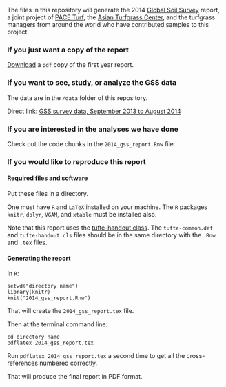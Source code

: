 The files in this repository will generate the 2014 [Global Soil Survey](http://www.paceturf.org/journal/global_soil_survey) report, a joint project of [PACE Turf](http://www.paceturf.org/), the [Asian Turfgrass Center](http://www.asianturfgrass.com/), and the turfgrass managers from around the world who have contributed samples to this project. 

### If you just want a copy of the report

[Download](http://www.paceturf.org/PTRI/Documents/2014_gss_report.pdf) a `pdf` copy of the first year report.

### If you want to see, study, or analyze the GSS data 

The data are in the `/data` folder of this repository. 

Direct link: [GSS survey data, September 2013 to August 2014](https://github.com/micahwoods/2014_gss_report/blob/master/data/20140910_gss.csv)

### If you are interested in the analyses we have done

Check out the code chunks in the `2014_gss_report.Rnw` file.

### If you would like to reproduce this report

#### Required files and software

Put these files in a directory. 

One must have `R` and `LaTeX` installed on your machine. The `R` packages `knitr`, `dplyr`, `VGAM`, and `xtable` must be installed also.

Note that this report uses the [tufte-handout class](https://code.google.com/p/tufte-latex/). The `tufte-common.def` and `tufte-handout.cls` files should be in the same directory with the `.Rnw` and `.tex` files.

#### Generating the report

In `R`:

`setwd("directory name")`   
`library(knitr)`   
`knit("2014_gss_report.Rnw")`   

That will create the `2014_gss_report.tex` file.

Then at the terminal command line:

`cd directory name`   
`pdflatex 2014_gss_report.tex`   

Run `pdflatex 2014_gss_report.tex` a second time to get all the cross-references numbered correctly.

That will produce the final report in PDF format. 